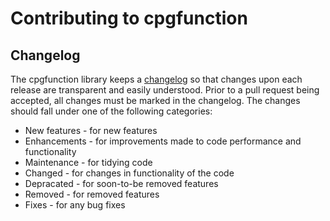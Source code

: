 # Contributing to cpgfunction

## Changelog

The cpgfunction library keeps a 
[changelog](https://github.com/j-c-cook/cpgfunction/blob/master/CHANGELOG.md)
so that changes upon each release are transparent and easily understood. Prior 
to a pull request being accepted, all changes must be marked in the changelog. 
The changes should fall under one of the following categories:

- New features - for new features
- Enhancements - for improvements made to code performance and functionality
- Maintenance - for tidying code
- Changed - for changes in functionality of the code
- Depracated - for soon-to-be removed features
- Removed - for removed features
- Fixes - for any bug fixes
